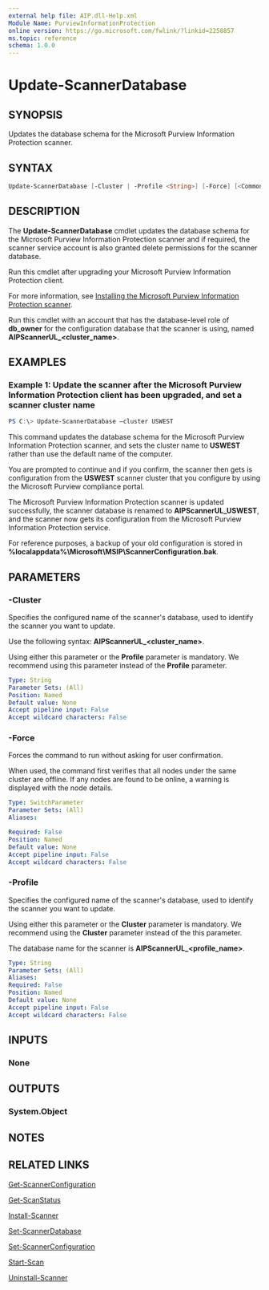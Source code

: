 ```yaml
---
external help file: AIP.dll-Help.xml
Module Name: PurviewInformationProtection
online version: https://go.microsoft.com/fwlink/?linkid=2258857
ms.topic: reference
schema: 1.0.0
---
```


# Update-ScannerDatabase

## SYNOPSIS
Updates the database schema for the Microsoft Purview Information Protection scanner.

## SYNTAX

```powershell
Update-ScannerDatabase [-Cluster | -Profile <String>] [-Force] [<CommonParameters>]
```

## DESCRIPTION
The **Update-ScannerDatabase** cmdlet updates the database schema for the Microsoft Purview Information Protection scanner and if required, the scanner service account is also granted delete permissions for the scanner database. 

Run this cmdlet after upgrading your Microsoft Purview Information Protection client.

For more information, see [Installing the Microsoft Purview Information Protection scanner](/purview/deploy-scanner-configure-install).

Run this cmdlet with an account that has the database-level role of **db_owner** for the configuration database that the scanner is using, named **AIPScannerUL_\<cluster_name>**.

## EXAMPLES

### Example 1: Update the scanner after the Microsoft Purview Information Protection client has been upgraded, and set a scanner cluster name

```powershell
PS C:\> Update-ScannerDatabase –cluster USWEST
```

This command updates the database schema for the Microsoft Purview Information Protection scanner, and sets the cluster name to **USWEST** rather than use the default name of the computer.

You are prompted to continue and if you confirm, the scanner then gets is configuration from the **USWEST** scanner cluster that you configure by using the Microsoft Purview compliance portal.

The Microsoft Purview Information Protection scanner is updated successfully, the scanner database is renamed to **AIPScannerUL_USWEST**, and the scanner now gets its configuration from the Microsoft Purview Information Protection service.

For reference purposes, a backup of your old configuration is stored in **%localappdata%\Microsoft\MSIP\ScannerConfiguration.bak**.

## PARAMETERS

### -Cluster
Specifies the configured name of the scanner's database, used to identify the scanner you want to update.

Use the following syntax: **AIPScannerUL_<cluster_name>**.

Using either this parameter or the **Profile** parameter is mandatory. We recommend using this parameter instead of the **Profile** parameter.

```yaml 
Type: String 
Parameter Sets: (All) 
Position: Named 
Default value: None 
Accept pipeline input: False 
Accept wildcard characters: False 
```

### -Force
Forces the command to run without asking for user confirmation.

When used, the command first verifies that all nodes under the same cluster are offline. If any nodes are found to be online, a warning is displayed with the node details.

```yaml
Type: SwitchParameter
Parameter Sets: (All)
Aliases:

Required: False
Position: Named
Default value: None
Accept pipeline input: False
Accept wildcard characters: False
```

### -Profile
Specifies the configured name of the scanner's database, used to identify the scanner you want to update.

Using either this parameter or the **Cluster** parameter is mandatory. We recommend using the **Cluster** parameter instead of the this parameter.

The database name for the scanner is **AIPScannerUL_\<profile_name>**.

```yaml 
Type: String 
Parameter Sets: (All) 
Aliases: 
Required: False 
Position: Named 
Default value: None 
Accept pipeline input: False 
Accept wildcard characters: False 
```

## INPUTS

### None

## OUTPUTS

### System.Object

## NOTES

## RELATED LINKS

[Get-ScannerConfiguration](Get-ScannerConfiguration.md)

[Get-ScanStatus](Get-ScanStatus.md)

[Install-Scanner](Install-Scanner.md)

[Set-ScannerDatabase](Set-ScannerDatabase.md)

[Set-ScannerConfiguration](Set-ScannerConfiguration.md)

[Start-Scan](Start-Scan.md)

[Uninstall-Scanner](Uninstall-Scanner.md)